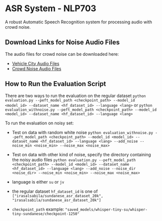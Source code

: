 # ASR System - NLP703

A robust Automatic Speech Recognition system for processing audio with crowd noise.

## Download Links for Noise Audio Files

The audio files for crowd noise can be downloaded here:

- [Vehicle City Audio Files](https://mbzuaiac-my.sharepoint.com/:f:/g/personal/muhammad_airlangga_mbzuai_ac_ae/Ej6C5Ygugp9IgLINY3gJXLQBwiZ-GPIBvh2LFf6TKhViAA?e=IVlFBg)
- [Crowd Noise Audio Files]()


## How to Run the Evaluation Script
There are two ways to run the evaluation on the regular dataset
`python evaluation.py --peft_model_path <checkpoint_path> --model_id <model_id> --dataset_name <hf_dataset_id> --language <lang>` or `python evaluation_withnoise.py --peft_model_path <checkpoint_path> --model_id <model_id> --dataset_name <hf_dataset_id> --language <lang>`


To run the evaluation on noisy set:
- Test on data with random white noise `python evaluation_withnoise.py --peft_model_path <checkpoint_path> --model_id <model_id> --dataset_name <hf_dataset_id> --language <lang> --add_noise --noise_min <noise_min> --noise_max <noise_max>`
- Test on data with other kind of noise, specify the directory containing the noisy audio files `python evaluation.py --peft_model_path <checkpoint_path> --model_id <model_id> --dataset_name <hf_dataset_id> --language <lang> --add_noise --noise_dir <noise_dir> --noise_min <noise_min> --noise_max <noise_max>`

- language is either `su` or `jv`
- the regular dataset `hf_dataset_id` is one of `["irasalsabila/sundanese_asr_dataset_20k", "irasalsabila/sundanese_asr_dataset_20k"]`
- `checkpoint_path` example: `"saved_models/whisper-tiny-su/whisper-tiny-sundanese/checkpoint-1250"`
